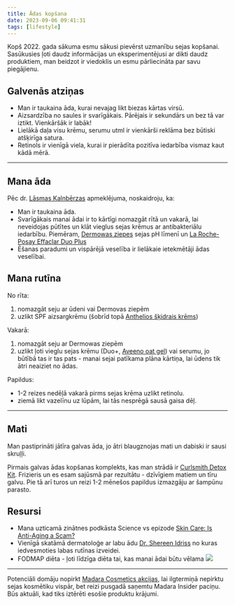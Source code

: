 ```yaml
---
title: Ādas kopšana
date: 2023-09-06 09:41:31
tags: [lifestyle]
---
```


Kopš 2022. gada sākuma esmu sākusi pievērst uzmanību sejas kopšanai. Sasūkusies ļoti daudz informācijas un eksperimentējusi ar dikti daudz produktiem, man beidzot ir viedoklis un esmu pārliecināta par savu piegājienu.

## Galvenās atziņas
- Man ir taukaina āda, kurai nevajag likt biezas kārtas virsū.
- Aizsardzība no saules ir svarīgākais. Pārējais ir sekundārs un bez tā var iztikt. Vienkāršāk ir labāk!
- Lielākā daļa visu krēmu, serumu utml ir vienkārši reklāma bez būtiski atšķirīga satura.
- Retinols ir vienīgā viela, kurai ir pierādīta pozitīva iedarbība vismaz kaut kādā mērā.

---

## Mana āda

Pēc dr. [Lāsmas Kalnbērzas](https://vc4.lv/specialisti/lasma-kalnberza/) apmeklējuma, noskaidroju, ka:
- Man ir taukaina āda.
- Svarīgākais manai ādai ir to kārtīgi nomazgāt rītā un vakarā, lai neveidojas pūtītes un klāt vieglus sejas krēmus ar antibakteriālu iedarbību. Piemēram, [Dermowas ziepes](https://www.kurpirkt.lv/cena.php?q=dermowas) sejas pH līmenī un [La Roche-Posay Effaclar Duo Plus](https://www.laroche-posay.me/en/effaclar/effaclar-duo-plus)
- Ēšanas paradumi un vispārējā veselība ir lielākaie ietekmētāji ādas veselībai.

## Mana rutīna

No rīta:
1. nomazgāt seju ar ūdeni vai Dermovas ziepēm
2. uzlikt SPF aizsargkrēmu (šobrīd topā [Anthelios šķidrais krēms](https://www.benu.lv/e-aptieka/skaistums-un-adas-kopsana/saulosanas-kosmetika/la-roche-posay-anthelios-uvmune-400-saules-aizsargfluids-sejai-spf50-50ml))

Vakarā:
1. nomazgāt seju ar Dermowas ziepēm
2. uzlikt ļoti vieglu sejas krēmu (Duo+, [Aveeno oat gel](https://www.lookfantastic.com/aveeno-face-calm-and-restore-oat-gel-moisturiser-50ml/13434912.html)) vai serumu, jo būtībā tas ir tas pats - manai sejai patīkama plāna kārtiņa, lai ūdens tik ātri neaiziet no ādas.

Papildus:
- 1-2 reizes nedēļā vakarā pirms sejas krēma uzlikt retinolu.
- ziemā likt vazelīnu uz lūpām, lai tās nesprēgā sausā gaisa dēļ.

---

## Mati

Man pastiprināti jātīra galvas āda, jo ātri blaugznojas mati un dabiski ir sausi skruļļi.

Pirmais galvas ādas kopšanas komplekts, kas man strādā ir [Curlsmith Detox Kit](https://www.lookfantastic.com/curlsmith-detox-kit/12691591.html). Frizieris un es esam sajūsmā par rezultātu - dzīvīgiem matiem un tīru galvu. Pie tā arī turos un reizi 1-2 mēnešos papildus izmazgāju ar šampūnu parasto.


## Resursi

- Mana uzticamā zinātnes podkāsta Science vs epizode [Skin Care: Is Anti-Aging a Scam?](https://gimletmedia.com/shows/science-vs/94hwad35/skin-care-is-antiaging-a-scam)
- Vienīgā skatāmā dermatoloģe ar labu ādu [Dr. Shereen Idriss](https://www.youtube.com/c/ShereeneIdrissPillowtalkderm/videos) no kuras iedvesmoties labas rutīnas izveidei.
- FODMAP diēta - ļoti līdzīga diēta tai, kas manai ādai būtu vēlama
![](https://external-content.duckduckgo.com/iu/?u=http%3A%2F%2Fwww.printablee.com%2Fpostpic%2F2013%2F08%2Ffodmaps-food-list-printable_384047.jpg&f=1&nofb=1&ipt=2f3864b1fc10d44c2340142a88d82f8c86b8cd3fa1e2ada8f619ed4608bd5176&ipo=images)

---

Potenciāli domāju nopirkt [Madara Cosmetics akcijas](https://investors.madaracosmetics.com/loyality-program/), lai ilgtermiņā nepirktu sejas kosmētiku vispār, bet reizi pusgadā saņemtu Madara Insider paciņu. Būs aktuāli, kad tiks iztērēti esošie produktu krājumi.

